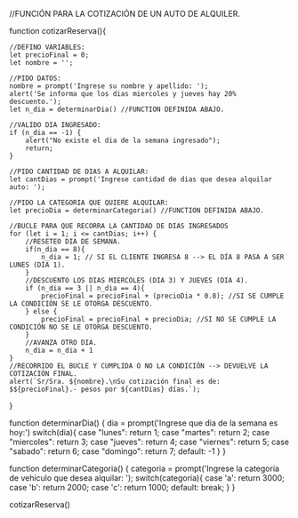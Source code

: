 //FUNCIÓN PARA LA COTIZACIÓN DE UN AUTO DE ALQUILER.

function cotizarReserva(){

    //DEFINO VARIABLES:
    let precioFinal = 0;
    let nombre = '';
    
    //PIDO DATOS:
    nombre = prompt('Ingrese su nombre y apellido: ');
    alert('Se informa que los dias miercoles y jueves hay 20% descuento.');
    let n_dia = determinarDia() //FUNCTION DEFINIDA ABAJO.

    //VALIDO DIA INGRESADO:
    if (n_dia == -1) {
        alert("No existe el dia de la semana ingresado");
        return;
    }

    //PIDO CANTIDAD DE DIAS A ALQUILAR:
    let cantDias = prompt('Ingrese cantidad de dias que desea alquilar auto: ');

    //PIDO LA CATEGORIA QUE QUIERE ALQUILAR:
    let precioDia = determinarCategoria() //FUNCTION DEFINIDA ABAJO.

    //BUCLE PARA QUE RECORRA LA CANTIDAD DE DIAS INGRESADOS
    for (let i = 1; i <= cantDias; i++) {
        //RESETEO DIA DE SEMANA.
        if(n_dia == 8){
            n_dia = 1; // SI EL CLIENTE INGRESA 8 --> EL DÍA 8 PASA A SER LUNES (DÍA 1).
        }
        //DESCUENTO LOS DIAS MIERCOLES (DIA 3) Y JUEVES (DIA 4).
        if (n_dia == 3 || n_dia == 4){
            precioFinal = precioFinal + (precioDia * 0.8); //SI SE CUMPLE LA CONDICIÓN SE LE OTORGA DESCUENTO.
        } else {
            precioFinal = precioFinal + precioDia; //SI NO SE CUMPLE LA CONDICIÓN NO SE LE OTORGA DESCUENTO.
        }
        //AVANZA OTRO DIA.
        n_dia = n_dia + 1
    }
    //RECORRIDO EL BUCLE Y CUMPLIDA O NO LA CONDICIÓN --> DEVUELVE LA COTIZACIÓN FINAL.
    alert(`Sr/Sra. ${nombre}.\nSu cotización final es de: $${precioFinal}.- pesos por ${cantDias} días.`);
}

function determinarDia() {
    dia = prompt('Ingrese que dia de la semana es hoy:')
    switch(dia){
        case "lunes": 
        return 1;
        case "martes": 
        return 2;
        case "miercoles": 
        return 3;
        case "jueves": 
        return 4;
        case "viernes":
        return 5;
        case "sabado": 
        return 6;
        case "domingo":
        return 7;
        default: -1
    }
}

function determinarCategoria() {
    categoria = prompt('Ingrese la categoría de vehículo que desea alquilar: ');
    switch(categoria){
        case 'a':
            return 3000;
        case 'b':
            return 2000;
        case 'c':
            return 1000;
        default: 
        break;
    }
}

cotizarReserva()
